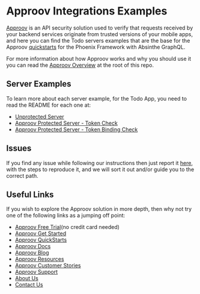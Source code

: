# Approov Integrations Examples

[Approov](https://approov.io) is an API security solution used to verify that requests received by your backend services originate from trusted versions of your mobile apps, and here you can find the Todo servers examples that are the base for the Approov [quickstarts](/QUICKSTARTS.md) for the Phoenix Framework with Absinthe GraphQL.

For more information about how Approov works and why you should use it you can read the [Approov Overview](/OVERVIEW.md) at the root of this repo.


## Server Examples

To learn more about each server example, for the Todo App, you need to read the README for each one at:

* [Unprotected Server](./src/unprotected-server/todo)
* [Approov Protected Server - Token Check](./src/approov-protected-server/token-check/todo)
* [Approov Protected Server - Token Binding Check](./src/approov-protected-server/token-binding-check/todo)


## Issues

If you find any issue while following our instructions then just report it [here](https://github.com/approov/quickstart-elixir-phoenix-absinthe-graphql-token-check/issues), with the steps to reproduce it, and we will sort it out and/or guide you to the correct path.


## Useful Links

If you wish to explore the Approov solution in more depth, then why not try one of the following links as a jumping off point:

* [Approov Free Trial](https://approov.io/signup)(no credit card needed)
* [Approov Get Started](https://approov.io/product/demo)
* [Approov QuickStarts](https://approov.io/docs/latest/approov-integration-examples/)
* [Approov Docs](https://approov.io/docs)
* [Approov Blog](https://approov.io/blog/)
* [Approov Resources](https://approov.io/resource/)
* [Approov Customer Stories](https://approov.io/customer)
* [Approov Support](https://approov.io/contact)
* [About Us](https://approov.io/company)
* [Contact Us](https://approov.io/contact)
